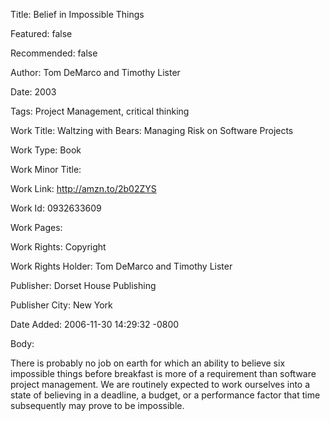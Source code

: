 Title: Belief in Impossible Things

Featured: false

Recommended: false

Author: Tom DeMarco and Timothy Lister

Date: 2003

Tags: Project Management, critical thinking

Work Title: Waltzing with Bears: Managing Risk on Software Projects

Work Type: Book

Work Minor Title:  

Work Link: http://amzn.to/2b02ZYS

Work Id:  0932633609

Work Pages:  

Work Rights:  Copyright

Work Rights Holder:  Tom DeMarco and Timothy Lister

Publisher:  Dorset House Publishing

Publisher City:  New York

Date Added: 2006-11-30 14:29:32 -0800

Body:

There is probably no job on earth for which an ability to believe six impossible things before breakfast is more of a requirement than software project management. We are routinely expected to work ourselves into a state of believing in a deadline, a budget, or a performance factor that time subsequently may prove to be impossible.


